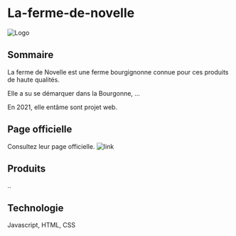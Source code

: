 # La-ferme-de-novelle

![Logo](https://github.com/julienLeMee/la-ferme-de-novelle/blob/main/ressources/logo.png)

## Sommaire 

La ferme de Novelle est une ferme bourgignonne connue pour ces produits de haute qualités.

Elle a su se démarquer dans la Bourgonne, ... 

En 2021, elle entâme sont projet web.

## Page officielle

Consultez leur page officielle.
![link]()

## Produits 

..

## Technologie 

Javascript, HTML, CSS
